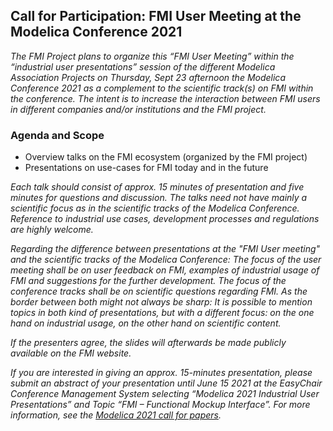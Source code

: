 ## Call for Participation: FMI User Meeting at the Modelica Conference 2021

<em>The FMI Project plans to organize this “FMI User Meeting” within the “industrial user presentations” session of the different Modelica Association Projects on Thursday, Sept 23 afternoon the Modelica Conference 2021 as a complement to the scientific track(s) on FMI within the conference.
The intent is to increase the interaction between FMI users in different companies and/or institutions and the FMI project.</em>

### Agenda and Scope

* Overview talks on the FMI ecosystem (organized by the FMI project)
* Presentations on use-cases for FMI today and in the future

<em>Each talk should consist of approx. 15 minutes of presentation and five minutes for questions and discussion.
The talks need not have mainly a scientific focus as in the scientific tracks of the Modelica Conference.
Reference to industrial use cases, development processes and regulations are highly welcome.</em>

<em>Regarding the difference between presentations at the "FMI User meeting" and the scientific tracks of the Modelica Conference:
The focus of the user meeting shall be on user feedback on FMI, examples of industrial usage of FMI and suggestions for the further development.
The focus of the conference tracks shall be on scientific questions regarding FMI.
As the border between both might not always be sharp: It is possible to mention topics in both kind of presentations, but with a different focus:
on the one hand on industrial usage, on the other hand on scientific content.</em>

<em>If the presenters agree, the slides will afterwards be made publicly available on the FMI website.</em>

<em>If you are interested in giving an approx. 15-minutes presentation, please submit an abstract of your presentation until June 15 2021 at the EasyChair Conference Management System selecting “Modelica 2021 Industrial User Presentations” and Topic “FMI – Functional Mockup Interface”.
For more information, see the [Modelica 2021 call for papers](https://2021.international.conference.modelica.org/call2021.html).</em>
